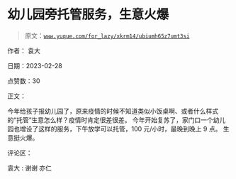 # 幼儿园旁托管服务，生意火爆

> 原文：[`www.yuque.com/for_lazy/xkrm14/ubiumh65z7umt3si`](https://www.yuque.com/for_lazy/xkrm14/ubiumh65z7umt3si)

作者： 袁大 

日期：2023-02-28 

点赞数：30 

正文： 

今年给孩子报幼儿园了，原来疫情的时候不知道类似小饭桌啊、或者什么样式的“托管”生意怎么样？疫情时肯定很差很差。 今年开始复苏了，家门口一个幼儿园也增设了这样的服务，下午放学可以托管，100 元/小时，最晚到晚上 9 点。 生意挺火爆。 

评论区： 

袁大 : 谢谢 亦仁 

